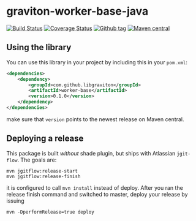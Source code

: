 # graviton-worker-base-java

[![Build Status](https://travis-ci.org/libgraviton/graviton-worker-base-java.svg?branch=develop)](https://travis-ci.org/libgraviton/graviton-worker-base-java) [![Coverage Status](https://coveralls.io/repos/libgraviton/graviton-worker-base-java/badge.svg?branch=develop&service=github)](https://coveralls.io/github/libgraviton/graviton-worker-base-java?branch=develop) [![Github tag](https://img.shields.io/github/tag/libgraviton/graviton-worker-base-java.svg)](https://github.com/libgraviton/graviton-worker-base-java/tags) [![Maven central](https://img.shields.io/maven-central/v/com.github.libgraviton/worker-base.svg)]() 

## Using the library

You can use this library in your project by including this in your `pom.xml`:

```xml
<dependencies>
	<dependency>
		<groupId>com.github.libgraviton</groupId>
		<artifactId>worker-base</artifactId>
		<version>0.1.0</version>
	</dependency>
</dependencies>	
```

make sure that `version` points to the newest release on Maven central.

## Deploying a release

This package is built *without* shade plugin, but ships with Atlassian `jgit-flow`. The goals are:

```
mvn jgitflow:release-start
mvn jgitflow:release-finish
```

it is configured to call `mvn install` instead of deploy. After you ran the release finish command and switched to master, deploy your release by issuing

```
mvn -DperformRelease=true deploy
```